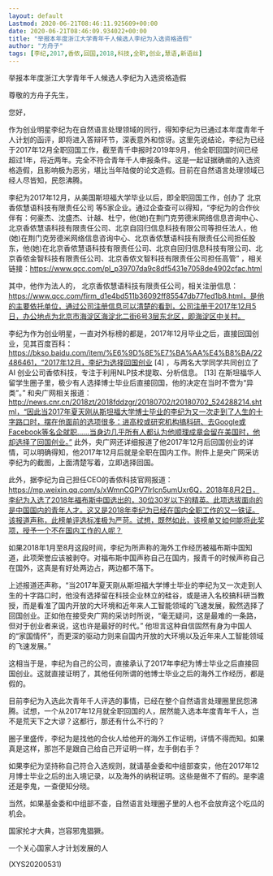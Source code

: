 ```yaml
---
layout: default
Lastmod: 2020-06-21T08:46:11.925609+00:00
date: 2020-06-21T08:46:09.934022+00:00
title: "举报本年度浙江大学青年千人候选人李纪为入选资格造假"
author: "方舟子"
tags: [李纪,2017,香侬,回国,2018,科技,全职,创业,慧语,新语丝]
---
```


举报本年度浙江大学青年千人候选人李纪为入选资格造假

尊敬的方舟子先生，

您好，

作为创业明星李纪为在自然语言处理领域的同行，得知李纪为已通过本年度青年千人计划的函评，即将进入答辩环节，深表意外和惊讶。这里先说结论，李纪为已经于2017年12月全职回国工作，截至青千申报时2019年9月，他全职回国时间已经超过1年，将近两年。完全不符合青年千人申报条件。这是一起证据确凿的入选资格造假，且影响极为恶劣，堪比当年陆俊的论文造假。目前在自然语言处理领域已经人尽皆知，民怨沸腾。

李纪为2017年12月，从美国斯坦福大学毕业以后，即全职回国工作，创办了 北京香侬慧语科技有限责任公司 等5家企业。通过企查查可以得知，“李纪为的合作伙伴有：何豪杰、沈盛杰、计越、杜宁，他(她)在荆门克劳德米网络信息咨询中心、北京香侬慧语科技有限责任公司、北京自回归信息科技有限公司等担任法人，他(她)在荆门克劳德米网络信息咨询中心、北京香侬慧语科技有限责任公司担任股东，他(她)在北京香侬慧语科技有限责任公司、北京自回归信息科技有限公司、北京香侬金智科技有限责任公司、北京香侬文智科技有限责任公司担任高管” ，相关链接：https://www.qcc.com/pl_p39707da9c8df5431e7058de4902cfac.html

其中，他作为法人的， 北京香侬慧语科技有限责任公司，相关注册信息：https://www.qcc.com/firm_d1e4bd511b36092ff85547db77fed1b8.html，是他的主要依托单位，通过公司注册信息可以清楚的看到，公司注册于2017年12月5日，办公地点为北京市海淀区海淀北二街6号3层东北区，即海淀区中关村。

李纪为作为创业明星，一直对外标榜的都是，2017年12月毕业之后，直接回国创业，见其百度百科：https://bkso.baidu.com/item/%E6%9D%8E%E7%BA%AA%E4%B8%BA/22486461，“2017年12月，李纪为选择回国创业 [4]  ，与两名大学同学共同创立了AI 创业公司香侬科技，专注于利用NLP技术提取、分析信息。 [13]  在斯坦福华人留学生圈子里，极少有人选择博士毕业后直接回国，他的决定在当时不啻为“异类”。” 和央广网相关报道：http://news.cnr.cn/2018zt/2018fddzgr/20180702/t20180702_524288214.shtml，“因此当2017年夏天刚从斯坦福大学博士毕业的李纪为又一次走到了人生的十字路口时，摆在他面前的选项很多：进高校或研究机构搞科研、去Google或Facebook等名企就职……当身边几乎所有人都认为他顺理成章会留在美国时，他却选择了回国创业。” 此外，央广网还详细报道了他2017年12月后回国创业的详情，可以明确得知，他2017年12月后就是全职在国内工作。附件上是央广网采访李纪为的截图，上面清楚写着，立即选择回国。

此外，据李纪为自己担任CEO的香侬科技官网报道：https://mp.weixin.qq.com/s/xWmnCGPV7Irlcn5umUxr6Q，2018年8月2日，李纪为入选了2018年福布斯中国选出的，30位30岁以下的精英。此项选拔面向的是中国国内的青年人才。这又是2018年李纪为已经在国内全职工作的又一铁证。该报道声称，此榜单评选标准极为严苛。试想，既然如此，该榜单又如何能将此奖项，授予一个不在国内工作的人呢？

如果2018年1月至8月这段时间，李纪为所声称的海外工作经历被福布斯中国知道，此项荣誉应该被剥夺。对福布斯中国声称自己在国内，报青千的时候声称自己在国外，这真是有好处两边占，两边都不落下。

上述报道还声称，“当2017年夏天刚从斯坦福大学博士毕业的李纪为又一次走到人生的十字路口时，他没有选择留在科技企业林立的硅谷，或是进入名校搞科研当教授，而是看准了国内开放的大环境和近年来人工智能领域的飞速发展，毅然选择了回国创业。正如他在接受央广网的采访时所说，“毫无疑问，这是最难的一条路，但对于创业者来说，这也许是最好的时代。” 他坦言这种自信固然有身为中国人的“家国情怀”，而更深的驱动力则来自国内开放的大环境以及近年来人工智能领域的飞速发展。”

这相当于是，李纪为自己的公司，直接承认了2017年李纪为博士毕业之后直接回国创业。这就直接证明了，其他任何所谓的他博士毕业之后的海外工作经历，都是假的。

目前李纪为入选此次青年千人评选的事情，已经在整个自然语言处理圈里民怨沸腾。试想，一个从2017年12月就全职回国的人，居然能入选本年度青年千人，岂不是荒天下之大谬？这都行，那还有什么不行的？

圈子里盛传，李纪为是找他的合伙人给他开的海外工作证明，详情不得而知。如果真是这样，那岂不是跟自己给自己开证明一样，左手倒右手？

如果李纪为坚持称自己符合入选规则，就请基金委和中组部查实，他在2017年12月博士毕业之后的出入境记录，以及海外的纳税证明。这些是做不了假的。是李逵还是李鬼，一查便知分晓。

当然，如果基金委和中组部不查，自然语言处理圈子里的人也不会放弃这个吃瓜的机会。

国家抡才大典，岂容邪鬼猖獗。

一个关心国家人才计划发展的人

(XYS20200531)

